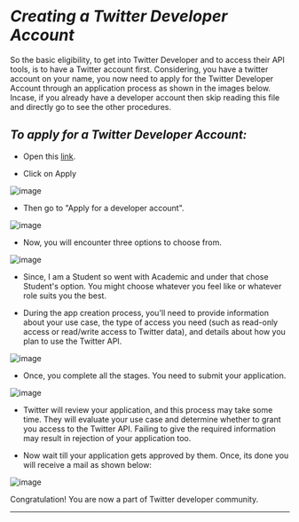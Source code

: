 # _Creating a Twitter Developer Account_

So the basic eligibility, to get into Twitter Developer and to access their API tools, is to have a Twitter account first. Considering, you have a twitter account on your name, you now need to apply for the Twitter Developer Account through an application process as shown in the images below. Incase, if you already have a developer account then skip reading this file and directly go to see the other procedures.

## _To apply for a Twitter Developer Account:_

- Open this [link](https://developer.twitter.com/en).

- Click on Apply

![image](https://user-images.githubusercontent.com/74541810/136655667-87156d95-e0d2-4e6a-9c4a-2a651449b553.png)

- Then go to "Apply for a developer account".

![image](https://user-images.githubusercontent.com/74541810/136655736-e8390a1a-3453-4cb3-ab8b-e558d1ccff2c.png)

- Now, you will encounter three options to choose from.

![image](https://user-images.githubusercontent.com/74541810/136655788-01a16515-9443-4020-b40e-f20384cfccbc.png)

- Since, I am a Student so went with Academic and under that chose Student's option. You might choose whatever you feel like or whatever role suits you the best.

- During the app creation process, you'll need to provide information about your use case, the type of access you need (such as read-only access or read/write access to Twitter data), and details about how you plan to use the Twitter API.

![image](https://user-images.githubusercontent.com/74541810/136655889-61796e39-63c7-4f6b-8995-edca070d1629.png)

- Once, you complete all the stages. You need to submit your application.

![image](https://user-images.githubusercontent.com/74541810/136656071-4fec7a42-596d-498f-896e-49ca43efb4d4.png)

- Twitter will review your application, and this process may take some time. They will evaluate your use case and determine whether to grant you access to the Twitter API. Failing to give the required information may result in rejection of your application too.

- Now wait till your application gets approved by them. Once, its done you will receive a mail as shown below:

![image](https://user-images.githubusercontent.com/74541810/136656219-a6a725d7-879d-46ce-bd2c-1585435db8ac.png)
<br />

Congratulation! You are now a part of Twitter developer community.
<br />

---
